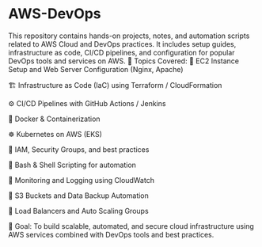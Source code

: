 # AWS-DevOps
This repository contains hands-on projects, notes, and automation scripts related to AWS Cloud and DevOps practices. It includes setup guides, infrastructure as code, CI/CD pipelines, and configuration for popular DevOps tools and services on AWS.
📁 Topics Covered:
🚀 EC2 Instance Setup and Web Server Configuration (Nginx, Apache)

🏗 Infrastructure as Code (IaC) using Terraform / CloudFormation

⚙ CI/CD Pipelines with GitHub Actions / Jenkins

🐳 Docker & Containerization

☸️ Kubernetes on AWS (EKS)

🔐 IAM, Security Groups, and best practices

📜 Bash & Shell Scripting for automation

🧩 Monitoring and Logging using CloudWatch

💾 S3 Buckets and Data Backup Automation

📡 Load Balancers and Auto Scaling Groups

📌 Goal:
To build scalable, automated, and secure cloud infrastructure using AWS services combined with DevOps tools and best practices.
